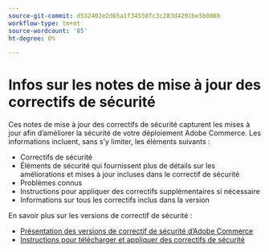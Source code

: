 ```yaml
---
source-git-commit: d532402e2d65a1f34558fc3c283d4291be5b006b
workflow-type: tm+mt
source-wordcount: '85'
ht-degree: 0%

---
```

# Infos sur les notes de mise à jour des correctifs de sécurité

Ces notes de mise à jour des correctifs de sécurité capturent les mises à jour afin d’améliorer la sécurité de votre déploiement Adobe Commerce. Les informations incluent, sans s’y limiter, les éléments suivants :

* Correctifs de sécurité
* Éléments de sécurité qui fournissent plus de détails sur les améliorations et mises à jour incluses dans le correctif de sécurité
* Problèmes connus
* Instructions pour appliquer des correctifs supplémentaires si nécessaire
* Informations sur tous les correctifs inclus dans la version

En savoir plus sur les versions de correctif de sécurité :

* [Présentation des versions de correctif de sécurité d’Adobe Commerce](/help/release/release-notes/security/overview.md#about-adobe-commerce-security-patch-releases)
* [Instructions pour télécharger et appliquer des correctifs de sécurité](/help/installation/composer.md)
